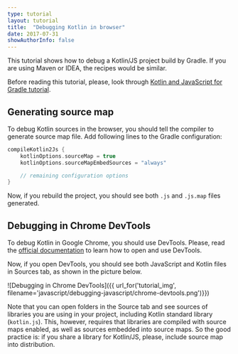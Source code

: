 ```yaml
---
type: tutorial
layout: tutorial
title:  "Debugging Kotlin in browser"
date: 2017-07-31
showAuthorInfo: false
---
```


This tutorial shows how to debug a Kotlin/JS project build by Gradle.
If you are using Maven or IDEA, the recipes would be similar.

Before reading this tutorial, please, look through
[Kotlin and JavaScript for Gradle tutorial](http://kotlinlang.org/docs/tutorials/javascript/getting-started-gradle/getting-started-with-gradle.html).


## Generating source map

To debug Kotlin sources in the browser, you should tell the compiler to generate source map file.
Add following lines to the Gradle configuration:

``` groovy
compileKotlin2Js {
    kotlinOptions.sourceMap = true
    kotlinOptions.sourceMapEmbedSources = "always"

    // remaining configuration options
} 
```

Now, if you rebuild the project, you should see both `.js` and `.js.map` files generated.


## Debugging in Chrome DevTools

To debug Kotlin in Google Chrome, you should use DevTools.
Please, read the [official documentation](https://developer.chrome.com/devtools) to learn
how to open and use DevTools.

Now, if you open DevTools, you should see both JavaScript and Kotlin files in Sources tab,
as shown in the picture below.

![Debugging in Chrome DevTools]({{ url_for('tutorial_img', filename='javascript/debugging-javascript/chrome-devtools.png')}})

Note that you can open folders in the Source tab and see sources of libraries you are using in your project,
including Kotlin standard library (`kotlin.js`).
This, however, requires that libraries are compiled with source maps enabled,
as well as sources embedded into source maps.
So the good practice is: if you share a library for Kotlin/JS, please, include source map into distribution.
